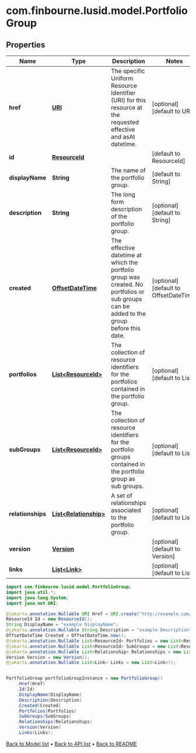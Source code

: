 # com.finbourne.lusid.model.PortfolioGroup

## Properties

Name | Type | Description | Notes
------------ | ------------- | ------------- | -------------
**href** | [**URI**](URI.md) | The specific Uniform Resource Identifier (URI) for this resource at the requested effective and asAt datetime. | [optional] [default to URI]
**id** | [**ResourceId**](ResourceId.md) |  | [default to ResourceId]
**displayName** | **String** | The name of the portfolio group. | [default to String]
**description** | **String** | The long form description of the portfolio group. | [optional] [default to String]
**created** | [**OffsetDateTime**](OffsetDateTime.md) | The effective datetime at which the portfolio group was created. No portfolios or sub groups can be added to the group before this date. | [optional] [default to OffsetDateTime]
**portfolios** | [**List&lt;ResourceId&gt;**](ResourceId.md) | The collection of resource identifiers for the portfolios contained in the portfolio group. | [optional] [default to List<ResourceId>]
**subGroups** | [**List&lt;ResourceId&gt;**](ResourceId.md) | The collection of resource identifiers for the portfolio groups contained in the portfolio group as sub groups. | [optional] [default to List<ResourceId>]
**relationships** | [**List&lt;Relationship&gt;**](Relationship.md) | A set of relationships associated to the portfolio group. | [optional] [default to List<Relationship>]
**version** | [**Version**](Version.md) |  | [optional] [default to Version]
**links** | [**List&lt;Link&gt;**](Link.md) |  | [optional] [default to List<Link>]

```java
import com.finbourne.lusid.model.PortfolioGroup;
import java.util.*;
import java.lang.System;
import java.net.URI;

@jakarta.annotation.Nullable URI Href = URI.create("http://example.com/Href");
ResourceId Id = new ResourceId();
String DisplayName = "example DisplayName";
@jakarta.annotation.Nullable String Description = "example Description";
OffsetDateTime Created = OffsetDateTime.now();
@jakarta.annotation.Nullable List<ResourceId> Portfolios = new List<ResourceId>();
@jakarta.annotation.Nullable List<ResourceId> SubGroups = new List<ResourceId>();
@jakarta.annotation.Nullable List<Relationship> Relationships = new List<Relationship>();
Version Version = new Version();
@jakarta.annotation.Nullable List<Link> Links = new List<Link>();


PortfolioGroup portfolioGroupInstance = new PortfolioGroup()
    .Href(Href)
    .Id(Id)
    .DisplayName(DisplayName)
    .Description(Description)
    .Created(Created)
    .Portfolios(Portfolios)
    .SubGroups(SubGroups)
    .Relationships(Relationships)
    .Version(Version)
    .Links(Links);
```


[Back to Model list](../README.md#documentation-for-models) &#8226; [Back to API list](../README.md#documentation-for-api-endpoints) &#8226; [Back to README](../README.md)
